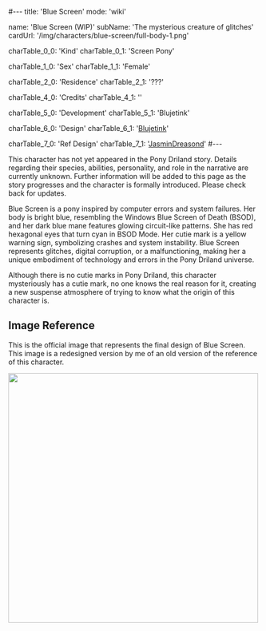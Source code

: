 #---
title: 'Blue Screen'
mode: 'wiki'

name: 'Blue Screen (WIP)'
subName: 'The mysterious creature of glitches'
cardUrl: '/img/characters/blue-screen/full-body-1.png'

charTable_0_0: 'Kind'
charTable_0_1: 'Screen Pony'

charTable_1_0: 'Sex'
charTable_1_1: 'Female'

charTable_2_0: 'Residence'
charTable_2_1: '???'

charTable_4_0: 'Credits'
charTable_4_1: ''

charTable_5_0: 'Development'
charTable_5_1: 'Blujetink'

charTable_6_0: 'Design'
charTable_6_1: '[Blujetink](https://derpibooru.org/tags/artist-colon-acersiii)'

charTable_7_0: 'Ref Design'
charTable_7_1: '[JasminDreasond](https://derpibooru.org/tags/artist-colon-jasmindreasond)'
#---

<span class="made-by-ai">

This character has not yet appeared in the Pony Driland story. Details regarding their species, abilities, personality, and role in the narrative are currently unknown. Further information will be added to this page as the story progresses and the character is formally introduced. Please check back for updates.

Blue Screen is a pony inspired by computer errors and system failures. Her body is bright blue, resembling the Windows Blue Screen of Death (BSOD), and her dark blue mane features glowing circuit-like patterns. She has red hexagonal eyes that turn cyan in BSOD Mode. Her cutie mark is a yellow warning sign, symbolizing crashes and system instability. Blue Screen represents glitches, digital corruption, or a malfunctioning, making her a unique embodiment of technology and errors in the Pony Driland universe.

</span>

Although there is no cutie marks in Pony Driland, this character mysteriously has a cutie mark, no one knows the real reason for it, creating a new suspense atmosphere of trying to know what the origin of this character is.

## Image Reference

This is the official image that represents the final design of Blue Screen. This image is a redesigned version by me of an old version of the reference of this character.

<img src="/img/characters/blue-screen/ref.jpg" height="500">